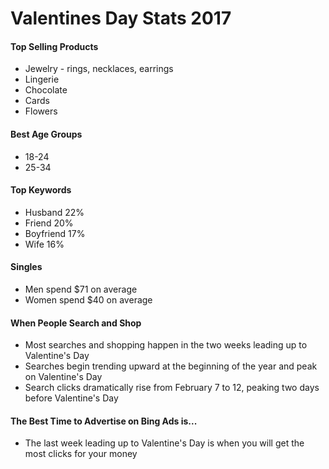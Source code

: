 # Valentines Day Stats 2017
#### Top Selling Products

* Jewelry - rings, necklaces, earrings
* Lingerie
* Chocolate
* Cards
* Flowers

#### Best Age Groups
* 18-24
* 25-34

#### Top Keywords
* Husband 22%
* Friend 20%
* Boyfriend 17%
* Wife 16%

#### Singles
* Men spend $71 on average
* Women spend $40 on average

#### When People Search and Shop
* Most searches and shopping happen in the two weeks leading up to Valentine's Day
* Searches begin trending upward at the beginning of the year and peak on Valentine's Day
* Search clicks dramatically rise from February 7 to 12, peaking two days before Valentine's Day

#### The Best Time to Advertise on Bing Ads is...
* The last week leading up to Valentine's Day is when you will get the most clicks for your money
